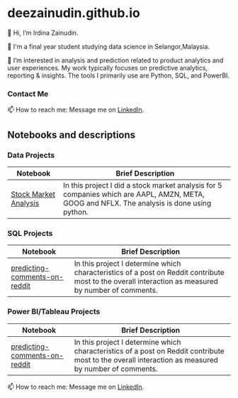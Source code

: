 # deezainudin.github.io

👋 Hi, I’m Irdina Zainudin.

💼 I'm a final year student studying data science in Selangor,Malaysia.

👀 I’m interested in analysis and prediction related to product analytics and user experiences. My work typically focuses on predictive analytics, reporting & insights. The tools I primarily use are Python, SQL, and PowerBI.

### Contact Me

📫 How to reach me: Message me on [LinkedIn](https://www.linkedin.com/in/irdinazainudin09/).


## Notebooks and descriptions
### Data Projects
| Notebook | Brief Description |
|--------------------------------------------------------------------------------------------------------------|-------------------------------------------------------------------------------------------------------------------------------------------------------------------|
|[Stock Market Analysis](https://github.com/deezainudin/stock-market-analysis/tree/master) | In this project I did a stock market analysis for 5 companies which are AAPL, AMZN, META, GOOG and NFLX. The analysis is done using python.  |


### SQL Projects
| Notebook | Brief Description |
|--------------------------------------------------------------------------------------------------------------|-------------------------------------------------------------------------------------------------------------------------------------------------------------------|
|[predicting-comments-on-reddit](http://nbviewer.jupyter.org/github/marcotav/deep-learning/blob/master/painters-identification/notebooks/capstone-models-final-model-building.ipynb) | In this project I determine which characteristics of a post on Reddit contribute most to the overall interaction as measured by number of comments.|

### Power BI/Tableau Projects
| Notebook | Brief Description |
|--------------------------------------------------------------------------------------------------------------|-------------------------------------------------------------------------------------------------------------------------------------------------------------------|
|[predicting-comments-on-reddit](http://nbviewer.jupyter.org/github/marcotav/deep-learning/blob/master/painters-identification/notebooks/capstone-models-final-model-building.ipynb) | In this project I determine which characteristics of a post on Reddit contribute most to the overall interaction as measured by number of comments.|

📫 How to reach me: Message me on [LinkedIn](https://www.linkedin.com/in/irdinazainudin09/).
